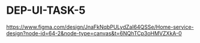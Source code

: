 # DEP-UI-TASK-5
https://www.figma.com/design/JnaFkNqbPULydZaI64QSSe/Home-service-design?node-id=64-2&node-type=canvas&t=6NQhTCp3oHMVZXkA-0
